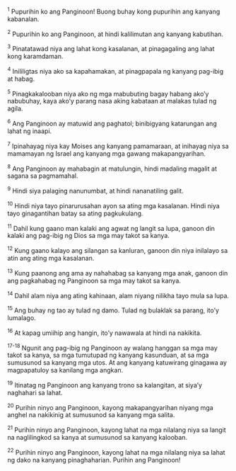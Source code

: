 <sup>1</sup>
Pupurihin ko ang Panginoon! Buong buhay kong pupurihin ang kanyang kabanalan. 

<sup>2</sup>
Pupurihin ko ang Panginoon, at hindi kalilimutan ang kanyang kabutihan. 

<sup>3</sup>
Pinatatawad niya ang lahat kong kasalanan, at pinagagaling ang lahat kong karamdaman. 

<sup>4</sup>
Inililigtas niya ako sa kapahamakan, at pinagpapala ng kanyang pag-ibig at habag. 

<sup>5</sup>
Pinagkakalooban niya ako ng mga mabubuting bagay habang akoʼy nabubuhay, kaya akoʼy parang nasa aking kabataan at malakas tulad ng agila. 

<sup>6</sup>
Ang Panginoon ay matuwid ang paghatol; binibigyang katarungan ang lahat ng inaapi. 

<sup>7</sup>
Ipinahayag niya kay Moises ang kanyang pamamaraan, at inihayag niya sa mamamayan ng Israel ang kanyang mga gawang makapangyarihan. 

<sup>8</sup>
Ang Panginoon ay mahabagin at matulungin, hindi madaling magalit at sagana sa pagmamahal. 

<sup>9</sup>
Hindi siya palaging nanunumbat, at hindi nananatiling galit. 

<sup>10</sup>
Hindi niya tayo pinarurusahan ayon sa ating mga kasalanan. Hindi niya tayo ginagantihan batay sa ating pagkukulang. 

<sup>11</sup>
Dahil kung gaano man kalaki ang agwat ng langit sa lupa, ganoon din kalaki ang pag-ibig ng Dios sa mga may takot sa kanya. 

<sup>12</sup>
Kung gaano kalayo ang silangan sa kanluran, ganoon din niya inilalayo sa atin ang ating mga kasalanan. 

<sup>13</sup>
Kung paanong ang ama ay nahahabag sa kanyang mga anak, ganoon din ang pagkahabag ng Panginoon sa mga may takot sa kanya. 

<sup>14</sup>
Dahil alam niya ang ating kahinaan, alam niyang nilikha tayo mula sa lupa. 

<sup>15</sup>
Ang buhay ng tao ay tulad ng damo. Tulad ng bulaklak sa parang, itoʼy lumalago. 

<sup>16</sup>
At kapag umiihip ang hangin, itoʼy nawawala at hindi na nakikita.

<sup>17-18</sup>
Ngunit ang pag-ibig ng Panginoon ay walang hanggan sa mga may takot sa kanya, sa mga tumutupad ng kanyang kasunduan, at sa mga sumusunod sa kanyang mga utos. At ang kanyang katuwirang ginagawa ay magpapatuloy sa kanilang mga angkan. 

<sup>19</sup>
Itinatag ng Panginoon ang kanyang trono sa kalangitan, at siyaʼy naghahari sa lahat. 

<sup>20</sup>
Purihin ninyo ang Panginoon, kayong makapangyarihan niyang mga anghel na nakikinig at sumusunod sa kanyang mga salita. 

<sup>21</sup>
Purihin ninyo ang Panginoon, kayong lahat na mga nilalang niya sa langit na naglilingkod sa kanya at sumusunod sa kanyang kalooban. 

<sup>22</sup>
Purihin ninyo ang Panginoon, kayong lahat na mga nilalang niya sa lahat ng dako na kanyang pinaghaharian. Purihin ang Panginoon!
